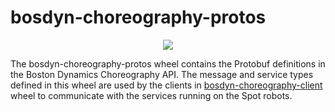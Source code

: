 <!--
Copyright (c) 2023 Boston Dynamics, Inc.  All rights reserved.

Downloading, reproducing, distributing or otherwise using the SDK Software
is subject to the terms and conditions of the Boston Dynamics Software
Development Kit License (20191101-BDSDK-SL).
-->

# bosdyn-choreography-protos

<p align="center">
<img src="https://www.bostondynamics.com/sites/default/files/2020-05/spot.png" style="max-width:50%;">
</p>

The bosdyn-choreography-protos wheel contains the Protobuf definitions in the Boston Dynamics Choreography API. The message and service types defined in this wheel are used by the clients in [bosdyn-choreography-client](https://pypi.org/project/bosdyn-choreography-client/) wheel to communicate with the services running on the Spot robots.
